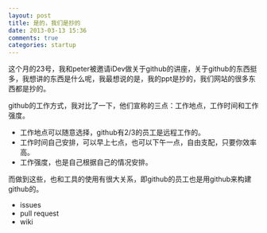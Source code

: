```yaml
---
layout: post
title: 是的，我们是抄的
date: 2013-03-13 15:36
comments: true
categories: startup
---
```


这个月的23号，我和peter被邀请iDev做关于github的讲座，关于github的东西挺多，我想讲的东西是什么呢，我最想说的是，我的ppt是抄的，我们网站的很多东西都是抄的。

github的工作方式，我对比了一下，他们宣称的三点：工作地点，工作时间和工作强度。

- 工作地点可以随意选择，github有2/3的员工是远程工作的。
- 工作时间自己安排，可以早上七点，也可以下午一点，自由支配，只要你效率高。
- 工作强度，也是自己根据自己的情况安排。

而做到这些，也和工具的使用有很大关系，即github的员工也是用github来构建github的。

- issues
- pull request
- wiki

